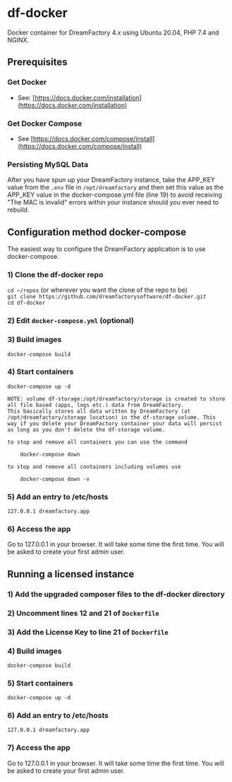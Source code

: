 # df-docker

Docker container for DreamFactory 4.x using Ubuntu 20.04, PHP 7.4 and NGINX.

## Prerequisites

### Get Docker
- See: [https://docs.docker.com/installation](https://docs.docker.com/installation)

### Get Docker Compose
- See [https://docs.docker.com/compose/install](https://docs.docker.com/compose/install)

### Persisting MySQL Data
After you have spun up your DreamFactory instance, take the APP_KEY value from the `.env` file in `/opt/dreamfactory` and then set this value as the APP_KEY value in the docker-compose.yml file (line 19) to avoid receiving "The MAC is invalid" errors within your instance should you ever need to rebuild.

## Configuration method docker-compose
The easiest way to configure the DreamFactory application is to use docker-compose.

### 1) Clone the df-docker repo
`cd ~/repos` (or wherever you want the clone of the repo to be)  
`git clone https://github.com/dreamfactorysoftware/df-docker.git`  
`cd df-docker`

### 2) Edit `docker-compose.yml` (optional)

### 3) Build images
`docker-compose build`

### 4) Start containers
`docker-compose up -d`

    NOTE: volume df-storage:/opt/dreamfactory/storage is created to store all file based (apps, logs etc.) data from DreamFactory.
    This basically stores all data written by DreamFactory (at /opt/dreamfactory/storage location) in the df-storage volume. This 
    way if you delete your DreamFactory container your data will persist as long as you don't delete the df-storage volume.
    
    to stop and remove all containers you can use the command 
    
        docker-compose down
    
    to stop and remove all containers including volumes use 
    
        docker-compose down -v
    
### 5) Add an entry to /etc/hosts
`127.0.0.1 dreamfactory.app`

### 6) Access the app
Go to 127.0.0.1 in your browser. It will take some time the first time. You will be asked to create your first admin user.

## Running a licensed instance

### 1) Add the upgraded composer files to the df-docker directory

### 2) Uncomment lines 12 and 21 of `Dockerfile`

### 3) Add the License Key to line 21 of `Dockerfile`

### 4) Build images
`docker-compose build`

### 5) Start containers
`docker-compose up -d`

### 6) Add an entry to /etc/hosts
`127.0.0.1 dreamfactory.app`

### 7) Access the app
Go to 127.0.0.1 in your browser. It will take some time the first time. You will be asked to create your first admin user.
